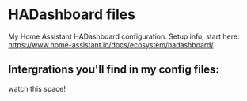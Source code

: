 # HADashboard files

My Home Assistant HADashboard configuration.
Setup info, start here:
https://www.home-assistant.io/docs/ecosystem/hadashboard/

## Intergrations you'll find in my config files:

watch this space!
